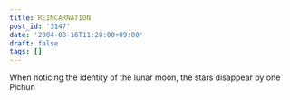 ```yaml
---
title: REINCARNATION
post_id: '3147'
date: '2004-08-16T11:28:00+09:00'
draft: false
tags: []
---
```


When noticing the identity of the lunar moon, the stars disappear by one Pichun